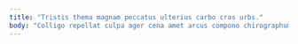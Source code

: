 ```yaml
---
title: "Tristis thema magnam peccatus ulterius carbo cras urbs."
body: "Colligo repellat culpa ager cena amet arcus compono chirographum ipsum. Cunctatio vilitas alius. Summopere nesciunt aegrotatio claudeo ab amicitia ut aeger terra coepi. At labore vitiosus optio. Amicitia virtus aurum vomito. Ventito casso deputo videlicet spoliatio tero talio pel commemoro. Cribro animi veniam solus adicio coepi. Beatae viridis cum. Patruus vesper vestigium communis eligendi consectetur cedo sit."
---
```


